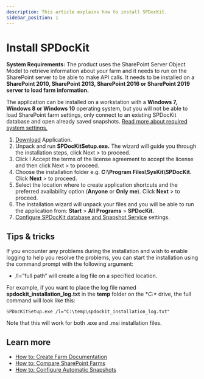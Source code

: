 ```yaml
---
description: This article explains how to install SPDocKit.
sidebar_position: 1
---
```


# Install SPDocKit

**System Requirements:** The product uses the SharePoint Server Object Model to retrieve information about your farm and it needs to run on the SharePoint server to be able to make API calls. It needs to be installed on a **SharePoint 2010, SharePoint 2013, SharePoint 2016 or SharePoint 2019 server to load farm information.**

The application can be installed on a workstation with a **Windows 7, Windows 8 or Windows 10** operating system, but you will not be able to load SharePoint farm settings, only connect to an existing SPDocKit database and open already saved snapshots. [Read more about required system settings.](../requirements/system-requirements.md)

1. [Download](https://www.spdockit.com/downloads/) Application.
2. Unpack and run **SPDocKitSetup.exe.** The wizard will guide you through the installation steps, click Next &gt; to proceed.
3. Click I Accept the terms of the license agreement to accept the license and then click Next &gt; to proceed.
4. Choose the installation folder e.g. **C:\Program Files\SysKit\SPDocKit.** Click **Next** &gt; to proceed.
5. Select the location where to create application shortcuts and the preferred availability option (**Anyone** or **Only me**). Click **Next** &gt; to proceed.
6. The installation wizard will unpack your files and you will be able to run the application from: **Start** &gt; **All Programs** &gt; **SPDocKit.**
7. [Configure SPDocKit database and Snapshot Service](../configuration/configure-spdockit.md) settings.

## Tips & tricks

If you encounter any problems during the installation and wish to enable logging to help you resolve the problems, you can start the installation using the command prompt with the following argument:

* /l=”full path” will create a log file on a specified location.

For example, if you want to place the log file named **spdockit\_installation\_log.txt** in the **temp** folder on the **C:\** drive, the full command will look like this:

`SPDocKitSetup.exe /l="C:\temp\spdockit_installation_log.txt"`

Note that this will work for both .exe and .msi installation files.

## Learn more

* [How to: Create Farm Documentation](../explore-reports-and-create-documentation/farm-explorer/farm-documentation.md)
* [How to: Compare SharePoint Farms](../compare-sharepoint-configurations/compare-sharepoint-farms.md)
* [How to: Configure Automatic Snapshots](../create-sharepoint-farm-snapshots/automatic-snapshots.md)

